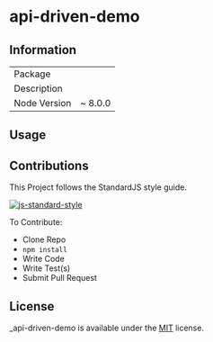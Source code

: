 # api-driven-demo

## Information

<table>
<tr>
<td>Package</td>
<td></td>
</tr>
<tr>
<td>Description</td>
<td></td>
</tr>
<tr>
<td>Node Version</td>
<td>~ 8.0.0</td>
</tr>
</table>


## Usage

## Contributions

This Project follows the StandardJS style guide.

[![js-standard-style](https://cdn.rawgit.com/feross/standard/master/badge.svg)](https://github.com/feross/standard)

To Contribute:

- Clone Repo
- `npm install`
- Write Code
- Write Test(s)
- Submit Pull Request

## License

_api-driven-demo is available under the [MIT](https://mths.be/mit) license.
